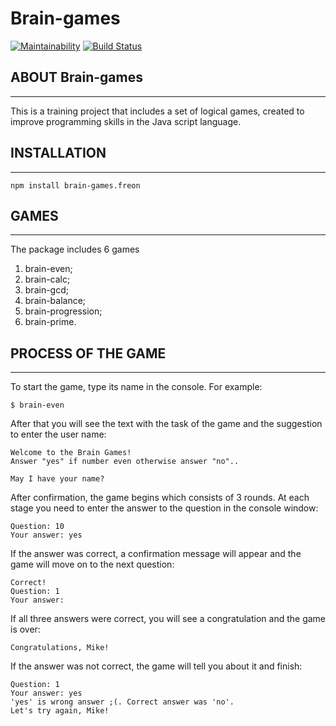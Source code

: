 Brain-games 
===========
[![Maintainability](https://api.codeclimate.com/v1/badges/ef404f59fdbd2ebee456/maintainability)](https://codeclimate.com/github/MikhailGA/project-lvl1-s284/maintainability) 
  [![Build Status](https://travis-ci.org/MikhailGA/project-lvl1-s284.svg?branch=master)](https://travis-ci.org/MikhailGA/project-lvl1-s284)

ABOUT Brain-games 
-----------------
<hr>

This is a training project that includes a set of logical games, created to improve programming skills in the Java script language.

INSTALLATION
------------
<hr>

```
npm install brain-games.freon
```

GAMES
-----
<hr>

The package includes 6 games
1. brain-even;
2. brain-calc;
3. brain-gcd;
4. brain-balance;
5. brain-progression;
6. brain-prime.

PROCESS OF THE GAME
-------------------
<hr>

To start the game, type its name in the console. For example:
```
$ brain-even
```

After that you will see the text with the task of the game and the suggestion to enter the user name:
```
Welcome to the Brain Games!
Answer "yes" if number even otherwise answer "no"..

May I have your name? 
```
After confirmation, the game begins which consists of 3 rounds. At each stage you need to enter the answer to the question in the console window:

```
Question: 10
Your answer: yes
```
If the answer was correct, a confirmation message will appear and the game will move on to the next question:
```
Correct!
Question: 1
Your answer: 
```
If all three answers were correct, you will see a congratulation and the game is over:

```
Congratulations, Mike!
```

If the answer was not correct, the game will tell you about it and finish:

```
Question: 1
Your answer: yes
'yes' is wrong answer ;(. Correct answer was 'no'.
Let's try again, Mike!
```